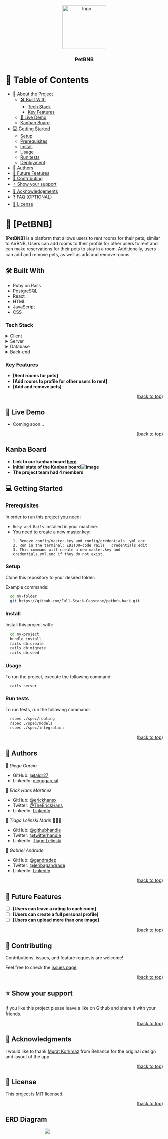 <a name="readme-top"></a>

<div align="center">
  <img src="./src/images/logo-no-background.png" alt="logo" width="140"  height="auto" />
  <br/>

  <h3><b>PetBNB</b></h3>

</div>

# 📗 Table of Contents

- [📖 About the Project](#about-project)
  - [🛠 Built With](#built-with)
    - [Tech Stack](#tech-stack)
    - [Key Features](#key-features)
  - [🚀 Live Demo](#live-demo)
  - [Kanban Board](#kanba)
- [💻 Getting Started](#getting-started)
  - [Setup](#setup)
  - [Prerequisites](#prerequisites)
  - [Install](#install)
  - [Usage](#usage)
  - [Run tests](#run-tests)
  - [Deployment](#triangular_flag_on_post-deployment)
- [👥 Authors](#authors)
- [🔭 Future Features](#future-features)
- [🤝 Contributing](#contributing)
- [⭐️ Show your support](#support)
- [🙏 Acknowledgements](#acknowledgements)
- [❓ FAQ (OPTIONAL)](#faq)
- [📝 License](#license)

# 📖 [PetBNB] <a name="about-project"></a>

**[PetBNB]** is a platform that allows users to rent rooms for their pets, similar to AirBNB. Users can add rooms to their profile for other users to rent and can make reservations for their pets to stay in a room. Additionally, users can add and remove pets, as well as add and remove rooms.

## 🛠 Built With <a name="built-with"></a>

- Ruby on Rails
- PostgreSQL
- React
- HTML
- JavaScript
- CSS

### Tech Stack <a name="tech-stack"></a>

<details>
  <summary>Client</summary>
  <ul>
    <li><a href="https://reactjs.org/">React.js</a></li>
  </ul>
</details>

<details>
  <summary>Server</summary>
  <ul>
    <li><a href="https://expressjs.com/">Express.js</a></li>
  </ul>
</details>

<details>
<summary>Database</summary>
  <ul>
    <li><a href="https://www.postgresql.org/">PostgreSQL</a></li>
  </ul>
</details>

<details>
<summary>Back-end</summary>
  <ul>
    <li><a href="https://www.rubyonrails.org/">RubyOnRails</a></li>
  </ul>
</details>

### Key Features <a name="key-features"></a>

- **[Rent rooms for pets]**
- **[Add rooms to profile for other users to rent]**
- **[Add and remove pets]**

<p align="right">(<a href="#readme-top">back to top</a>)</p>

## 🚀 Live Demo <a name="live-demo"></a>

- Coming soon...

<p align="right">(<a href="#readme-top">back to top</a>)</p>

## Kanba Board <a name="kanba"></a>
- **Link to our kanban board [here](https://github.com/orgs/Full-Stack-Capstone/projects/1)**
- **Initial state of the Kanban board![image](https://user-images.githubusercontent.com/107952724/222493678-9d10c540-6ff5-4ac1-a33a-5954331f9e35.png)**
- **The project team had 4 members**


## 💻 Getting Started <a name="getting-started"></a>

### Prerequisites

In order to run this project you need:

- `Ruby and Rails` installed in your machine.
- You need to create a new master.key:
  ```
  1. Remove config/master.key and config/credentials. yml.enc
  2. Run in the terminal: EDITOR=code rails   credentials:edit
  3. This command will create a new master.key and  credentials.yml.enc if they do not exist.
### Setup

Clone this repository to your desired folder:

Example commands:

```sh
  cd my-folder
  git https://github.com/Full-Stack-Capstone/petbnb-back.git
```

### Install

Install this project with:

```sh
  cd my-project
  bundle install
  rails db:create
  rails db:migrate
  rails db:seed
```

### Usage

To run the project, execute the following command:

```sh
  rails server
```

### Run tests

To run tests, run the following command:

```sh
  rspec ./spec/routing
  rspec ./spec/models
  rspec ./spec/integration
```

<p align="right">(<a href="#readme-top">back to top</a>)</p>

## 👥 Authors <a name="authors"></a>

👤 _Diego Garcia_

- GitHub: [@taldr27](https://github.com/taldr27)
- LinkedIn: [diegogarcial](https://www.linkedin.com/in/diegogarcial/)

👤 _Erick Hans Martinez_

- GitHub: [@erickhansx](https://github.com/erickhansx)
- Twitter: [@TheErickHans](https://twitter.com/TheErickHans)
- LinkedIn: [LinkedIn](https://linkedin.com/in/linkedinhandle)

👤 _Tiago Lelinski Marin_ 🧑🏻‍💻

- GitHub: [@githubhandle](https://github.com/Tiago-Lelinski-Marin)
- Twitter: [@twitterhandle](https://twitter.com/LelinskiMarin)
- LinkedIn: [Tiago Lelinski](https://www.linkedin.com/in/tiago-lelinski-marin/)

👤 _Gabriel Andrade_

- GitHub: [@gandradep](https://github.com/gandradep)
- Twitter: [@leribagandrade](https://twitter.com/leribagandrade)
- LinkedIn: [LinkedIn](https://linkedin.com/in/gabriel-andrade-silla-turca)

<p align="right">(<a href="#readme-top">back to top</a>)</p>

## 🔭 Future Features <a name="future-features"></a>

- [ ] **[Users can leave a rating to each room]**
- [ ] **[Users can create a full personal profile]**
- [ ] **[Users can upload more than one image]**

<p align="right">(<a href="#readme-top">back to top</a>)</p>

## 🤝 Contributing <a name="contributing"></a>

Contributions, issues, and feature requests are welcome!

Feel free to check the [issues page](../../issues/).

<p align="right">(<a href="#readme-top">back to top</a>)</p>

## ⭐️ Show your support <a name="support"></a>

If you like this project please leave a like on Github and share it with your friends.

<p align="right">(<a href="#readme-top">back to top</a>)</p>

## 🙏 Acknowledgments <a name="acknowledgements"></a>

I would like to thank [Murat Korkmaz](https://www.behance.net/muratk) from Behance for the original design and layout of the app.

<p align="right">(<a href="#readme-top">back to top</a>)</p>

## 📝 License <a name="license"></a>

This project is [MIT](./LICENSE) licensed.

<p align="right">(<a href="#readme-top">back to top</a>)</p>

<h2>ERD Diagram</h2>
<div style="max-width: 50%; margin: 0 auto">
<img src="./src/images/erddiagram.jpeg">
</div>
